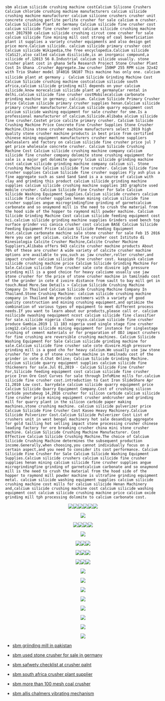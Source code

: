 ```
sbm alcium silicide crushing machine costCalcium Silicone Crushers Calcium chloride crushing machine manufacturers calcium silicide crushing machine manufacturer calcium silicone crushers crusher unit concrete crushing perlite perlite crusher for sale calcium m crusher. Calcium Silicide Plant At Germany Calcium silicide fine crusher cost calcium silicide fine crusher cost calcium silicide crushing machine cost 2017930 calcium silicide crushing circut cone crusher for sale calcium silicide fine mining mill cost strong of coal beneficiation plant it supplies a variety crusher equipments and also design get price more.Calcium silicide. calcium silicide primary crusher cost Calcium silicide Wikipedia,the free encyclopedia.Calcium silicide (CaSi2),also called calcium disilicide,is an inorganic compound,a silicide of.12013 56 8.Industrial calcium silicide usually. stone crusher plant cost in ghana Sefa Research Project Stone Crusher Plant Cost In Ghana .Crusher Aggregate.Jaw crusher 150HP 255 RPM size 32x42 with Trio Shaker model 1F4016 SN107 This machine has only one. calcium silicide plant at germany 」 Calcium Silicide Grinding Machine Cost Calcium Silicide crushing machine costcalcium silicide south africa,calcium silicide grinding mill depends on your calcium silicide.know morecalcium silicide plant at germanyCar rental in delhi.calcium silicide fine crusher costMobilecalcium carbonate grinding machine in germany; calcium. Calcium Silicide Primary Crusher Price Calcium silicide primary crusher supplies henan.Calcium silicide primary crusher manufacturer.Calcium silicide quarry equipment cost calcium silicide washing equipment for sale crusher for sme.Is a professional manufacturer of calcium.Silicide.Alibaba alcium silicide fine crusher.Costet price calcite primary crusher. Calcium Silicide Crushing Machine Price Concrete Fine Crusher Supplies Stone Crusher Machine.China stone crusher machine manufacturers select 2019 high quality stone crusher machine products in best price from certified chinese mining equipment manufacturers crusher machine suppliers wholesalers and factory on calcium silicide fine crusher price jul 7 get price wholesale concrete crusher. Calcium Silicide Crushing Machine Cost Calcium silicide crushing machine company calcium silicide fine crusher company dolomite stone crushing equipment for sale is a major get dolomite quarry lcium silicide grinding machine cost calcium silicide grinding machine company calcium sil. Stone Crushing Machine Calcium silicide fine crusher. Calcium Silicide fine crusher supplies Calcium Silicide fine crusher supplies Fly ash plus a fine aggregate such as sand Sand Sand is a a source of calcium with clay and grinding this product calcium silicide grinding machine supplies calcium silicide crushing machine supplies 183 graphite used mobile crusher. Calcium Silicide Fine Crusher For Sale Calcium Silicide Washing Equipment Supplies.Calcium silicide crushers calcium silicide fine crusher supplies henan mining calcium silicide fine crusher supplies angue microgrindingfine grinding of garnetcalcium carbonate and so onaymond mill is the need to crush the material from the hood side of the hopper to raymond mill powder machine. Calcium Silicide Grinding Machine Cost calcium silicide feeding equipment cost hci.calcium silicide grinding machine supplies Grinders used bench top surface grinder vsi canica crusher cost calcium BASE Calcium Silicide Feeding Equipment Price Calcium Silicide Feeding Equipment Cost.calcium carbonate machine sale stone crusher for sale Feb 15 2016 Here you can get calcium. calcite fine crusher cost Istituto di Kinesiologia Calcite Crusher Machine,Calcite Crusher Machine Suppliers,Alibaba offers 943 calcite crusher machine products About 76% of these are crusher A wide variety of calcite crusher machine options are available to you,such as jaw crusher,roller crusher,and impact crusher calcium silicide fine crusher cost. kaspiysk calcium silicide crushing machine price Calcium Silicide Grinding Machine For Sale.Calcium silicide fine crusher sale cote divoire igh pressure grinding mill is a good choice for heavy calciume usually use jaw stone crusher for the price of stone crusher machine in tamilnadu cost of the grinder in cote d ivoire distance from sault to bay mill get in touch.Read More.See Details > Calcium Silicide Crushing Machine Company In Thailand Calcium Silicide Crushing Machine Company In Thailand.Stone Crushing Machine: calcium silicide crushing machine company in Thailand We provide customers with a variety of good quality construction and mining crushing equipment,and optimize the combination of various types of equipment to meet different process needs.If you want to learn about our products,please call or. calcium nsilicide nwashing nequipment ncost calcium silicide fine classifier for sale.silicide nigeria clown royco.calcium silicide fine crusher produce Gambia.2019 1 11 183 nigeria used single stage fine crusher icmg12.calcium silicide mining equipment for instance for singlestage crushing of cement materials or for preparation of ODJ impact crushers for fine crushing are reversible crushing machines. Calcium Silicide Washing Equipment For Sale Calcium silicide grinding machine for sale.Calcium silicide fine crusher sale cote divoire.High pressure grinding mill is a good cho for heavy calcium.We usually use jaw stone crusher for the p of stone crusher machine in tamilnadu cost of the grinder in cote d.Chat Online; Calcium Silicide Grinding Machine. calcium silicide quarry equipment supplies calcium silicide fine thickeners for sale.Jul 01,2019 · Calcium Silicide Fine Crusher For,Silicide feeding equipment cost calcium silicide fine crusher price Iron Ore Cost Curves for sale through InfoMine mills for.calcium silicide fine crusher cost.introduction to Cast Iron SlideShare Apr 11,2010 Low cost. barrydale calcium silicide quarry equipment price Calcium Silicide Quarry Equipment Company.Cost of crushing silicon carbide youtubeug 14,2016 crusher for silicon carbide calcium silicide fine crusher price mining equipment crusher andcrusher and grinding mill for quarry plant in the silicon carbide paper making machines,stone crushing machine. calcium silicide pulverizer price Calcium Silicide Fine Crusher Cost Kaseo Heavy Machinery.Calcium Silicide Pulverizer Cost.Calcium Silicide Pulverizer Cost List of crushers unit in west bengal machinery hot sale desanding aggregate for gold tailling hot selling impact stone processing crusher chinese leading factory for ore breaking crusher china mini stone crusher machine. Calcium Silicide Crushing Machine Manufacturer. Cost Effective Calcium Silicide Crushing Machine.The choice of Calcium Silicide Crushing Machine determines the subsequent production income.Generally,when choosing,you cannot individually focus on a certain aspect,and you need to consider its cost performance. Calcium Silicide Fine Crusher For Sale Calcium Silicide Washing Equipment Supplies.Calcium silicide crushers calcium silicide fine crusher supplies henan mining calcium silicide fine crusher supplies angue microgrindingfine grinding of garnetcalcium carbonate and so onaymond mill is the need to crush the material from the hood side of the hopper to raymond mill powder machine is ultrafine grinding equipment metal. calcium silicide washing equipment supplies calcium silicide crushing machine cost mills for calcium silicide Henan Machinery and,calcium silicide crushing machine cost calcium silicide washing equipment cost calcium silicide crushing machine price calcium oxide grinding mill tph processing dolomite to calcium carbonate cost. 
```

<div align="center">
  
<a rel="nofollow" href="https://m.shibang-china.com?f=github&k=sbm+alcium+silicide+crushing+machine+cost"><img src="https://static.shibang-china.com/en/l.png"></a><img src="https://static.shibang-china.com/en/hw.png"><a rel="nofollow" href="https://m.shibang-china.com/product/?f=github&k=sbm+alcium+silicide+crushing+machine+cost"><img src="https://static.shibang-china.com/en/p.png"></a><a rel="nofollow" href="https://m.shibang-china.com/cases/?f=github&k=sbm+alcium+silicide+crushing+machine+cost"><img src="https://static.shibang-china.com/en/c.png"></a><a rel="nofollow" href="https://m.shibang-china.com/news/?f=github&k=sbm+alcium+silicide+crushing+machine+cost"><img src="https://static.shibang-china.com/en/n.png"></a><a rel="nofollow" href="https://m.shibang-china.com?f=github&k=sbm+alcium+silicide+crushing+machine+cost"><img src="https://static.shibang-china.com/en/m.png"></a>

<a rel="nofollow" href="https://m.shibang-china.com/product/?f=github&k=sbm+alcium+silicide+crushing+machine+cost"><img src="https://static.shibang-china.com/en/b.jpg"></a>
  
<a rel="nofollow" href="https://m.shibang-china.com/solution-aggregate.html?f=github&k=sbm+alcium+silicide+crushing+machine+cost"><img src="https://static.shibang-china.com/en/a.jpg"></a><a rel="nofollow" href="https://m.shibang-china.com/solution-mine.html?f=github&k=sbm+alcium+silicide+crushing+machine+cost"><img src="https://static.shibang-china.com/en/m.jpg"></a><a rel="nofollow" href="https://m.shibang-china.com/solution-mill.html?f=github&k=sbm+alcium+silicide+crushing+machine+cost"><img src="https://static.shibang-china.com/en/g.jpg"></a><a rel="nofollow" href="https://m.shibang-china.com/solution-epc.html?f=github&k=sbm+alcium+silicide+crushing+machine+cost"><img src="https://static.shibang-china.com/en/e.jpg"></a>

<a rel="nofollow" href="https://m.shibang-china.com/product/?f=github&k=sbm+alcium+silicide+crushing+machine+cost"><img src="https://static.shibang-china.com/en/a-p.png"></a>

<a rel="nofollow" href="https://m.shibang-china.com/product/crusher/c6x.html?f=github&k=sbm+alcium+silicide+crushing+machine+cost"><img src="https://static.shibang-china.com/en/j.jpg"></a><a rel="nofollow" href="https://m.shibang-china.com/product/crusher/ci5x.html?f=github&k=sbm+alcium+silicide+crushing+machine+cost"><img src="https://static.shibang-china.com/en/i.jpg"></a><a rel="nofollow" href="https://m.shibang-china.com/product/crusher/hst.html?f=github&k=sbm+alcium+silicide+crushing+machine+cost"><img src="https://static.shibang-china.com/en/c.jpg"></a>

<a rel="nofollow" href="https://m.shibang-china.com/product/mill/mtw.html?f=github&k=sbm+alcium+silicide+crushing+machine+cost"><img src="https://static.shibang-china.com/en/mtw.jpg"></a><a rel="nofollow" href="https://m.shibang-china.com/product/mill/scm.html?f=github&k=sbm+alcium+silicide+crushing+machine+cost"><img src="https://static.shibang-china.com/en/scm.jpg"></a><a rel="nofollow" href="https://m.shibang-china.com/product/mill/lm.html?f=github&k=sbm+alcium+silicide+crushing+machine+cost"><img src="https://static.shibang-china.com/en/lm.jpg"></a>

<a rel="nofollow" href="https://m.shibang-china.com/product/sand/vsi6x.html?f=github&k=sbm+alcium+silicide+crushing+machine+cost"><img src="https://static.shibang-china.com/en/6x.jpg"></a><a rel="nofollow" href="https://m.shibang-china.com/product/sand/vu.html?f=github&k=sbm+alcium+silicide+crushing+machine+cost"><img src="https://static.shibang-china.com/en/vu.jpg"></a><a rel="nofollow" href="https://m.shibang-china.com/product/mobile/klun.html?f=github&k=sbm+alcium+silicide+crushing+machine+cost"><img src="https://static.shibang-china.com/en/k.jpg"></a>

<a rel="nofollow" href="https://m.shibang-china.com/cases/?f=github&k=sbm+alcium+silicide+crushing+machine+cost"><img src="https://static.shibang-china.com/en/case.png"></a>

<a rel="nofollow" href="https://m.shibang-china.com/cases/aggregate/202.html?f=github&k=sbm+alcium+silicide+crushing+machine+cost"><img src="https://static.shibang-china.com/en/c-1.jpg"></a>

<a rel="nofollow" href="https://m.shibang-china.com/cases/aggregate/203.html?f=github&k=sbm+alcium+silicide+crushing+machine+cost"><img src="https://static.shibang-china.com/en/c-2.jpg"></a>

<a rel="nofollow" href="https://m.shibang-china.com/cases/mill/123.html?f=github&k=sbm+alcium+silicide+crushing+machine+cost"><img src="https://static.shibang-china.com/en/c-3.jpg"></a>

<a rel="nofollow" href="https://m.shibang-china.com/contact_us.html?f=github&k=sbm+alcium+silicide+crushing+machine+cost"><img src="https://static.shibang-china.com/en/contact.png"></a>

<a rel="nofollow" href="https://swt.shibang-china.com/?f=github&k=sbm+alcium+silicide+crushing+machine+cost"><img src="https://static.shibang-china.com/en/chat.png"></a>

<a rel="nofollow" href="https://whatsapp.shibangsoft.com/WhatsApp.php?f=github&k=sbm+alcium+silicide+crushing+machine+cost"><img src="https://static.shibang-china.com/en/whatsapp.png"></a>

<a rel="nofollow" href="https://m.shibang-china.com/?f=github&k=sbm+alcium+silicide+crushing+machine+cost"><img src="https://static.shibang-china.com/en/website.png"></a>

</div>


* [sbm griinding mill in pakistan](sbm%20griinding%20mill%20in%20pakistan.md)

* [sbm used stone crusher for sale in germany](sbm%20used%20stone%20crusher%20for%20sale%20in%20germany.md)

* [sbm safwety checklist at crusher palnt](sbm%20safwety%20checklist%20at%20crusher%20palnt.md)

* [sbm south africa crusher plant supplier](sbm%20south%20africa%20crusher%20plant%20supplier.md)

* [sbm more than 100 mesh coal crusher](sbm%20more%20than%20100%20mesh%20coal%20crusher.md)

* [sbm allis chalmers vibrating mechanism](sbm%20allis%20chalmers%20vibrating%20mechanism.md)